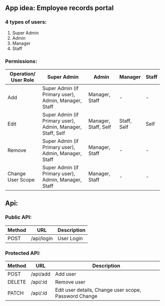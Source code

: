 ## **App idea:** Employee records portal
### 4 types of users:
1. Super Admin
2. Admin
3. Manager
4. Staff

### Permissions:
Operation/ User Role | Super Admin | Admin | Manager | Staff
--- | --- | --- | --- | ---
Add | Super Admin (if Primary user), Admin, Manager, Staff | Manager, Staff | - | -
Edit | Super Admin (if Primary user), Admin, Manager, Staff, Self | Manager, Staff, Self | Staff, Self | Self
Remove | Super Admin (if Primary user), Admin, Manager, Staff | Manager, Staff | - | -
Change User Scope | Super Admin (if Primary user), Admin, Manager, Staff | Manager, Staff | - | -

## Api:
### Public API:
Method | URL | Description
--- | --- | ---
POST | /api/login | User Login

### Protected API:
Method | URL | Description
--- | --- | ---
POST | /api/add | Add user
DELETE | /api/:id | Remove user
PATCH | /api/:id | Edit user details, Change user scope, Password Change
